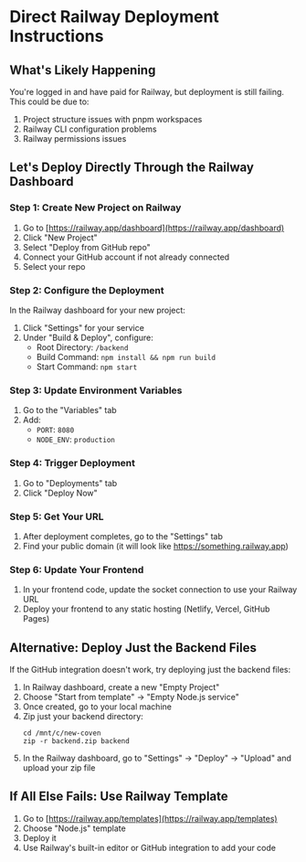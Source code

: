 # Direct Railway Deployment Instructions

## What's Likely Happening
You're logged in and have paid for Railway, but deployment is still failing. This could be due to:

1. Project structure issues with pnpm workspaces
2. Railway CLI configuration problems
3. Railway permissions issues

## Let's Deploy Directly Through the Railway Dashboard

### Step 1: Create New Project on Railway
1. Go to [https://railway.app/dashboard](https://railway.app/dashboard)
2. Click "New Project"
3. Select "Deploy from GitHub repo"
4. Connect your GitHub account if not already connected
5. Select your repo

### Step 2: Configure the Deployment
In the Railway dashboard for your new project:

1. Click "Settings" for your service
2. Under "Build & Deploy", configure:
   - Root Directory: `/backend`
   - Build Command: `npm install && npm run build`
   - Start Command: `npm start`

### Step 3: Update Environment Variables
1. Go to the "Variables" tab
2. Add:
   - `PORT`: `8080`
   - `NODE_ENV`: `production`

### Step 4: Trigger Deployment
1. Go to "Deployments" tab
2. Click "Deploy Now"

### Step 5: Get Your URL
1. After deployment completes, go to the "Settings" tab
2. Find your public domain (it will look like https://something.railway.app)

### Step 6: Update Your Frontend
1. In your frontend code, update the socket connection to use your Railway URL
2. Deploy your frontend to any static hosting (Netlify, Vercel, GitHub Pages)

## Alternative: Deploy Just the Backend Files

If the GitHub integration doesn't work, try deploying just the backend files:

1. In Railway dashboard, create a new "Empty Project"
2. Choose "Start from template" → "Empty Node.js service"
3. Once created, go to your local machine
4. Zip just your backend directory:
   ```
   cd /mnt/c/new-coven
   zip -r backend.zip backend
   ```
5. In the Railway dashboard, go to "Settings" → "Deploy" → "Upload" and upload your zip file

## If All Else Fails: Use Railway Template

1. Go to [https://railway.app/templates](https://railway.app/templates)
2. Choose "Node.js" template
3. Deploy it
4. Use Railway's built-in editor or GitHub integration to add your code